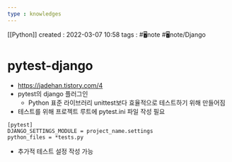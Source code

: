 ```yaml
---
type : knowledges
---
```


[[Python]]
created : 2022-03-07 10:58
tags : #🖥️note #🖥️note/Django 

# pytest-django
- https://jadehan.tistory.com/4
- pytest의 django 플러그인
	- Python 표준 라이브러리 unittest보다 효율적으로 테스트하기 위해 만들어짐
- 테스트를 위해 프로젝트 루트에 pytest.ini 파일 작성 필요

```
[pytest]
DJANGO_SETTINGS_MODULE = project_name.settings
python_files = *tests.py
```

- 추가적 테스트 설정 작성 가능